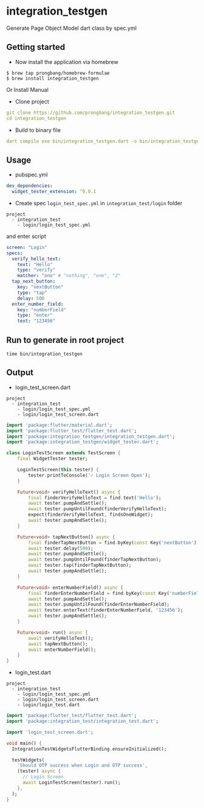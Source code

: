 # integration_testgen

Generate Page Object Model dart class by spec.yml

## Getting started

- Now install the application via homebrew

```shell
$ brew tap prongbang/homebrew-formulae
$ brew install integration_testgen
```

Or Install Manual

- Clone project 

```yaml
git clone https://github.com/prongbang/integration_testgen.git
cd integration_testgen
```

- Build to binary file

```yaml
dart compile exe bin/integration_testgen.dart -o bin/integration_testgen
```

## Usage

- pubspec.yml

```yaml
dev_dependencies:
  widget_tester_extension: ^0.0.1
```

- Create spec `login_test_spec.yml` in `integration_test/login` folder

```shell
project
  - integration_test
    - login/login_test_spec.yml
```

and enter script

```yaml
screen: "Login"
specs:
  verify_hello_text:
    text: "Hello"
    type: "verify"
    matcher: "one" # "nothing", "one", "2"
  tap_next_button:
    key: "nextButton"
    type: "tap"
    delay: 500
  enter_number_field:
    key: "numberField"
    type: "enter"
    text: "123456"
```

## Run to generate in root project

```shell
time bin/integration_testgen
```

## Output

- login_test_screen.dart

```shell
project
  - integration_test
    - login/login_test_spec.yml
    - login/login_test_screen.dart
```

```dart
import 'package:flutter/material.dart';
import 'package:flutter_test/flutter_test.dart';
import 'package:integration_testgen/integration_testgen.dart';
import 'package:integration_testgen/widget_tester.dart';

class LoginTestScreen extends TestScreen {
	final WidgetTester tester;

	LoginTestScreen(this.tester) {
		tester.printToConsole('✓ Login Screen Open');
	}

	Future<void> verifyHelloText() async {
		final finderVerifyHelloText = find.text('Hello');
		await tester.pumpAndSettle();
		await tester.pumpUntilFound(finderVerifyHelloText);
		expect(finderVerifyHelloText, findsOneWidget);
		await tester.pumpAndSettle();
	}

	Future<void> tapNextButton() async {
		final finderTapNextButton = find.byKey(const Key('nextButton'));
		await tester.delay(500);
		await tester.pumpAndSettle();
		await tester.pumpUntilFound(finderTapNextButton);
		await tester.tap(finderTapNextButton);
		await tester.pumpAndSettle();
	}

	Future<void> enterNumberField() async {
		final finderEnterNumberField = find.byKey(const Key('numberField'));
		await tester.pumpAndSettle();
		await tester.pumpUntilFound(finderEnterNumberField);
		await tester.enterText(finderEnterNumberField, '123456');
		await tester.pumpAndSettle();
	}

	Future<void> run() async {
		await verifyHelloText();
		await tapNextButton();
		await enterNumberField();
	}
}
```

- login_test.dart

```shell
project
  - integration_test
    - login/login_test_spec.yml
    - login/login_test_screen.dart
    - login/login_test.dart
```

```dart
import 'package:flutter_test/flutter_test.dart';
import 'package:integration_test/integration_test.dart';

import 'login_test_screen.dart';

void main() {
  IntegrationTestWidgetsFlutterBinding.ensureInitialized();

  testWidgets(
    'Should OTP success when Login and OTP success',
    (tester) async {
      // Login Screen
      await LoginTestScreen(tester).run();
    },
  );
}
```
